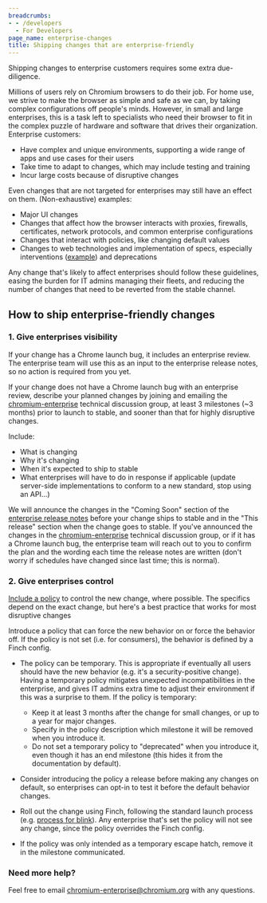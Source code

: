 ```yaml
---
breadcrumbs:
- - /developers
  - For Developers
page_name: enterprise-changes
title: Shipping changes that are enterprise-friendly
---
```


Shipping changes to enterprise customers requires some extra due-diligence.

Millions of users rely on Chromium browsers to do their job. For home use, we
strive to make the browser as simple and safe as we can, by taking complex
configurations off people's minds. However, in small and large enterprises, this
is a task left to specialists who need their browser to fit in the complex
puzzle of hardware and software that drives their organization. Enterprise
customers:

- Have complex and unique environments, supporting a wide range of apps and use
cases for their users
- Take time to adapt to changes, which may include testing and training
- Incur large costs because of disruptive changes

Even changes that are not targeted for enterprises may still have an effect on
them. (Non-exhaustive) examples:

- Major UI changes
- Changes that affect how the browser interacts with proxies, firewalls,
certificates, network protocols, and common enterprise configurations
- Changes that interact with policies, like changing default values
- Changes to web technologies and implementation of specs, especially
interventions ([example](https://www.chromestatus.com/feature/6172836527865856))
and deprecations

Any change that's likely to affect enterprises should follow these guidelines,
easing the burden for IT admins managing their fleets, and reducing the number
of changes that need to be reverted from the stable channel.

## How to ship enterprise-friendly changes

### 1. Give enterprises visibility

If your change has a Chrome launch bug, it includes an enterprise review.
The enterprise team will use this as an input to the enterprise release notes,
so no action is required from you yet.

If your change does not have a Chrome launch bug with an enterprise review,
describe your planned changes by joining and emailing the
[chromium-enterprise](https://groups.google.com/a/chromium.org/forum/#!forum/chromium-enterprise)
technical discussion group, at least 3 milestones (~3 months) prior to launch
to stable, and sooner than that for highly disruptive changes.

Include:

- What is changing
- Why it's changing
- When it's expected to ship to stable
- What enterprises will have to do in response if applicable (update
server-side implementations to conform to a new standard, stop using an
API...)

We will announce the changes in the "Coming Soon" section of the [enterprise
release notes](https://support.google.com/chrome/a/answer/7679408?hl=en)
before your change ships to stable and in the "This release" section when
the change goes to stable. If you've announced the changes in the
[chromium-enterprise](https://groups.google.com/a/chromium.org/forum/#!forum/chromium-enterprise)
technical discussion group, or if it has a Chrome launch bug, the enterprise
team will reach out to you to confirm the plan and the wording each time the
release notes are written (don't worry if schedules have changed since last
time; this is normal).

### 2. Give enterprises control

[Include a policy](/developers/how-tos/enterprise/adding-new-policies) to
control the new change, where possible. The specifics depend on the exact
change, but here's a best practice that works for most disruptive changes

Introduce a policy that can force the new behavior on or force the behavior
off. If the policy is not set (i.e. for consumers), the behavior is defined
by a Finch config.

- The policy can be temporary. This is appropriate if eventually all users
should have the new behavior (e.g. it's a security-positive change). Having
a temporary policy mitigates unexpected incompatibilities in the enterprise,
and gives IT admins extra time to adjust their environment if this was a
surprise to them. If the policy is temporary:
  - Keep it at least 3 months after the change for small changes, or up to a
  year for major changes.
  - Specify in the policy description which milestone it will be removed when
  you introduce it.
  - Do not set a temporary policy to "deprecated" when you introduce it, even
  though it has an end milestone (this hides it from the documentation by
  default).
- Consider introducing the policy a release before making any changes on
default, so enterprises can opt-in to test it before the default behavior
changes.

- Roll out the change using Finch, following the standard launch process (e.g.
[process for blink](/blink/launching-features)). Any enterprise that's set the
policy will not see any change, since the policy overrides the Finch config.

- If the policy was only intended as a temporary escape hatch, remove it in the
milestone communicated.

### Need more help?

Feel free to email
[chromium-enterprise@chromium.org](mailto:chromium-enterprise@chromium.org)
with any questions.
